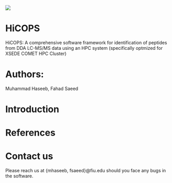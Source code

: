 ![](https://github.com/mhaseeb123/hicops/workflows/HiCOPS%20C/C++%20CI/badge.svg)
# HiCOPS
HiCOPS: A comprehensive software framework for identification of peptides from DDA LC-MS/MS data using an HPC system (specifically optmized for XSEDE COMET HPC Cluster)

# Authors:
Muhammad Haseeb, Fahad Saeed

# Introduction

# References

# Contact us
Please reach us at {mhaseeb, fsaeed}@fiu.edu should you face any bugs in the software.
